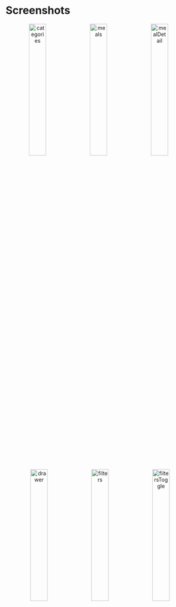 # Screenshots

<p align="center">
<img src="https://github.com/user-attachments/assets/d4dbd9d3-72b7-4812-a02f-30946f2f6fa8" alt="categories" style="width: 30%;">
&nbsp;
<img src="https://github.com/user-attachments/assets/721ccf9a-ac54-4a15-bc13-56ce540d34d8" alt="meals" style="width: 30%;">
&nbsp;
<img src="https://github.com/user-attachments/assets/58f4a468-add9-4cea-9fa8-2ef6204496c4" alt="mealDetail" style="width: 30%;">
&nbsp;
<br><br>
<img src="https://github.com/user-attachments/assets/0936f291-c09b-4120-8db2-ec8969475eed" alt="drawer" style="width: 30%;">
&nbsp;
<img src="https://github.com/user-attachments/assets/476202d8-d7a0-46e3-bb96-c3516a3c4f73" alt="filters" style="width: 30%;">
&nbsp;
<img src="https://github.com/user-attachments/assets/977aa7f6-00ac-4124-a08a-fb1d6464bda6" alt="filtersToggle" style="width: 30%;">
